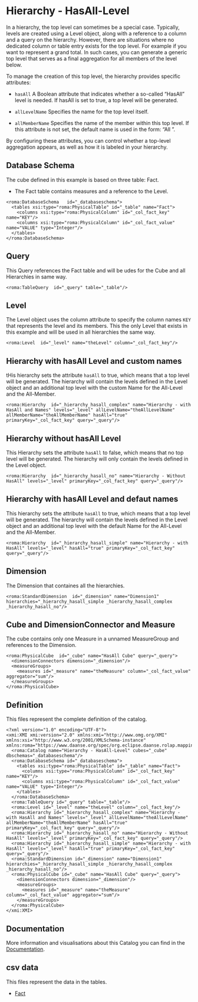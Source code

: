 # Hierarchy - HasAll-Level

In a hierarchy, the top level can sometimes be a special case. Typically, levels are created using a Level object, along with a reference to a column and a query on the hierarchy. However, there are situations where no dedicated column or table entry exists for the top level. For example if you want to represent a grand total. In such cases, you can generate a generic top level that serves as a final aggregation for all members of the level below.

To manage the creation of this top level, the hierarchy provides specific attributes:

- `hasAll` A Boolean attribute that indicates whether a so-called “HasAll” level is needed. If hasAll is set to true, a top level will be generated.

- `allLevelName` Specifies the name for the top level itself.

- `allMemberName` Specifies the name of the member within this top level. If this attribute is not set, the default name is used in the form: “All <HierarchyName>”.

By configuring these attributes, you can control whether a top-level aggregation appears, as well as how it is labeled in your hierarchy.



## Database Schema

The cube defined in this example is based on three table: Fact.

- The Fact table contains measures and a reference to the Level.


```xmi
<roma:DatabaseSchema   id="_databaseschema">
  <tables xsi:type="roma:PhysicalTable" id="_table" name="Fact">
    <columns xsi:type="roma:PhysicalColumn" id="_col_fact_key" name="KEY"/>
    <columns xsi:type="roma:PhysicalColumn" id="_col_fact_value" name="VALUE" type="Integer"/>
  </tables>
</roma:DatabaseSchema>

```

## Query

This Query references the Fact table and will be udes for the Cube and all Hierarchies in same way.


```xmi
<roma:TableQuery  id="_query" table="_table"/>

```

## Level

The Level object uses the column attribute to specify the column names `KEY` that represents the level and its members.
This the only Level that exists in this example and will be used in all hierarchies the same way.


```xmi
<roma:Level  id="_level" name="theLevel" column="_col_fact_key"/>

```

## Hierarchy with hasAll Level and custom names

tHis hierarchy sets the attribute `hasAll` to true, which means that a top level will be generated. The hierarchy will contain the levels defined in the Level object and an additional top level with the custom Name for the All-Level and the All-Member.


```xmi
<roma:Hierarchy  id="_hierarchy_hasall_complex" name="Hierarchy - with HasAll and Names" levels="_level" allLevelName="theAllLevelName" allMemberName="theAllMemberName" hasAll="true" primaryKey="_col_fact_key" query="_query"/>

```

## Hierarchy without hasAll Level

This Hierarchy sets the attribute `hasAll` to false, which means that no top level will be generated. The hierarchy will only contain the levels defined in the Level object.


```xmi
<roma:Hierarchy  id="_hierarchy_hasall_no" name="Hierarchy - Without HasAll" levels="_level" primaryKey="_col_fact_key" query="_query"/>

```

## Hierarchy with hasAll Level and defaut names

This hierarchy sets the attribute `hasAll` to true, which means that a top level will be generated. The hierarchy will contain the levels defined in the Level object and an additional top level with the default Name for the All-Level and the All-Member.


```xmi
<roma:Hierarchy  id="_hierarchy_hasall_simple" name="Hierarchy - with HasAll" levels="_level" hasAll="true" primaryKey="_col_fact_key" query="_query"/>

```

## Dimension

The Dimension that containes all the hierarchies.


```xmi
<roma:StandardDimension  id="_dimension" name="Dimension1" hierarchies="_hierarchy_hasall_simple _hierarchy_hasall_complex _hierarchy_hasall_no"/>

```

## Cube and DimensionConnector and Measure

The cube contains only one Measure in a unnamed MeasureGroup and references to the Dimension.


```xmi
<roma:PhysicalCube  id="_cube" name="HasAll Cube" query="_query">
  <dimensionConnectors dimension="_dimension"/>
  <measureGroups>
    <measures id="_measure" name="theMeasure" column="_col_fact_value" aggregator="sum"/>
  </measureGroups>
</roma:PhysicalCube>

```


## Definition

This files represent the complete definition of the catalog.

```xmi
<?xml version="1.0" encoding="UTF-8"?>
<xmi:XMI xmi:version="2.0" xmlns:xmi="http://www.omg.org/XMI" xmlns:xsi="http://www.w3.org/2001/XMLSchema-instance" xmlns:roma="https://www.daanse.org/spec/org.eclipse.daanse.rolap.mapping">
  <roma:Catalog name="Hierarchy - HasAll-Level" cubes="_cube" dbschemas="_databaseschema"/>
  <roma:DatabaseSchema id="_databaseschema">
    <tables xsi:type="roma:PhysicalTable" id="_table" name="Fact">
      <columns xsi:type="roma:PhysicalColumn" id="_col_fact_key" name="KEY"/>
      <columns xsi:type="roma:PhysicalColumn" id="_col_fact_value" name="VALUE" type="Integer"/>
    </tables>
  </roma:DatabaseSchema>
  <roma:TableQuery id="_query" table="_table"/>
  <roma:Level id="_level" name="theLevel" column="_col_fact_key"/>
  <roma:Hierarchy id="_hierarchy_hasall_complex" name="Hierarchy - with HasAll and Names" levels="_level" allLevelName="theAllLevelName" allMemberName="theAllMemberName" hasAll="true" primaryKey="_col_fact_key" query="_query"/>
  <roma:Hierarchy id="_hierarchy_hasall_no" name="Hierarchy - Without HasAll" levels="_level" primaryKey="_col_fact_key" query="_query"/>
  <roma:Hierarchy id="_hierarchy_hasall_simple" name="Hierarchy - with HasAll" levels="_level" hasAll="true" primaryKey="_col_fact_key" query="_query"/>
  <roma:StandardDimension id="_dimension" name="Dimension1" hierarchies="_hierarchy_hasall_simple _hierarchy_hasall_complex _hierarchy_hasall_no"/>
  <roma:PhysicalCube id="_cube" name="HasAll Cube" query="_query">
    <dimensionConnectors dimension="_dimension"/>
    <measureGroups>
      <measures id="_measure" name="theMeasure" column="_col_fact_value" aggregator="sum"/>
    </measureGroups>
  </roma:PhysicalCube>
</xmi:XMI>

```
## Documentation

More information and visualisations about this Catalog you can find in the [Documentation](./DOCUMENTATION.MD).

## csv data


This files represent the data in the tables.

- [Fact](./data/Fact.csv)

